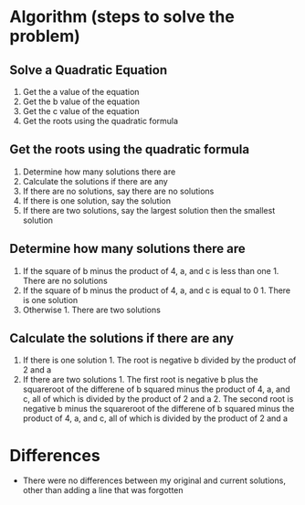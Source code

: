 # Algorithm (steps to solve the problem)
## Solve a Quadratic Equation
  1. Get the a value of the equation
  2. Get the b value of the equation
  3. Get the c value of the equation
  4. Get the roots using the quadratic formula

## Get the roots using the quadratic formula
 1. Determine how many solutions there are
 2. Calculate the solutions if there are any
  1. If there are no solutions, say there are no solutions
  2. If there is one solution, say the solution
  3. If there are two solutions, say the largest solution then the smallest solution

## Determine how many solutions there are
  1. If the square of b minus the product of 4, a, and c is less than one
    1. There are no solutions
  2. If the square of b minus the product of 4, a, and c is equal to 0
    1. There is one solution
  3. Otherwise
    1. There are two solutions

## Calculate the solutions if there are any
  1. If there is one solution
    1. The root is negative b divided by the product of 2 and a
  2. If there are two solutions
    1. The first root is negative b plus the squareroot of the differene of b squared minus the product of 4, a, and c, all of which is divided by the product of 2 and a
    2. The second root is negative b minus the squareroot of the differene of b squared minus the product of 4, a, and c, all of which is divided by the product of 2 and a
    
# Differences
* There were no differences between my original and current solutions, other than adding a line that was forgotten